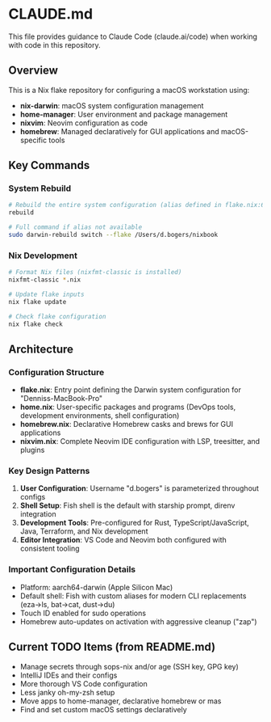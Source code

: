 # CLAUDE.md

This file provides guidance to Claude Code (claude.ai/code) when working with code in this repository.

## Overview

This is a Nix flake repository for configuring a macOS workstation using:
- **nix-darwin**: macOS system configuration management
- **home-manager**: User environment and package management
- **nixvim**: Neovim configuration as code
- **homebrew**: Managed declaratively for GUI applications and macOS-specific tools

## Key Commands

### System Rebuild
```bash
# Rebuild the entire system configuration (alias defined in flake.nix:67)
rebuild

# Full command if alias not available
sudo darwin-rebuild switch --flake /Users/d.bogers/nixbook
```

### Nix Development
```bash
# Format Nix files (nixfmt-classic is installed)
nixfmt-classic *.nix

# Update flake inputs
nix flake update

# Check flake configuration
nix flake check
```

## Architecture

### Configuration Structure
- **flake.nix**: Entry point defining the Darwin system configuration for "Denniss-MacBook-Pro"
- **home.nix**: User-specific packages and programs (DevOps tools, development environments, shell configuration)
- **homebrew.nix**: Declarative Homebrew casks and brews for GUI applications
- **nixvim.nix**: Complete Neovim IDE configuration with LSP, treesitter, and plugins

### Key Design Patterns
1. **User Configuration**: Username "d.bogers" is parameterized throughout configs
2. **Shell Setup**: Fish shell is the default with starship prompt, direnv integration
3. **Development Tools**: Pre-configured for Rust, TypeScript/JavaScript, Java, Terraform, and Nix development
4. **Editor Integration**: VS Code and Neovim both configured with consistent tooling

### Important Configuration Details
- Platform: aarch64-darwin (Apple Silicon Mac)
- Default shell: Fish with custom aliases for modern CLI replacements (eza→ls, bat→cat, dust→du)
- Touch ID enabled for sudo operations
- Homebrew auto-updates on activation with aggressive cleanup ("zap")

## Current TODO Items (from README.md)
- Manage secrets through sops-nix and/or age (SSH key, GPG key)
- IntelliJ IDEs and their configs
- More thorough VS Code configuration
- Less janky oh-my-zsh setup
- Move apps to home-manager, declarative homebrew or mas
- Find and set custom macOS settings declaratively